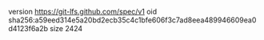 version https://git-lfs.github.com/spec/v1
oid sha256:a59eed314e5a20bd2ecb35c4c1bfe606f3c7ad8eea489946609ea0d4123f6a2b
size 2424
